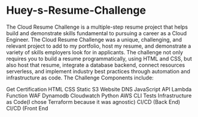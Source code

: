 # Huey-s-Resume-Challenge
The Cloud Resume Challenge is a multiple-step resume project that helps build and demonstrate skills fundamental to pursuing a career as a Cloud Engineer. The Cloud Resume Challenge was a unique, challenging, and relevant project to add to my portfolio, host my resume, and demonstrate a variety of skills employers look for in applicants. The challenge not only requires you to build a resume programmatically, using HTML and CSS, but also host that resume, integrate a database backend, connect resources serverless, and implement industry best practices through automation and infrastructure as code. The Challenge Components include:

Get Certification
HTML
CSS
Static S3 Website
DNS
JavaScript
API
Lambda Function
WAF
Dynamodb
Cloudwatch
Python
AWS CLI
Tests
Infrastructure as Code(I chose Terraform because it was agnostic)
CI/CD (Back End)
CI/CD (Front End

